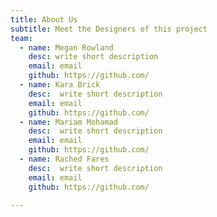```yaml
---
title: About Us
subtitle: Meet the Designers of this project
team:
  - name: Megan Rowland
    desc: write short description
    email: email
    github: https://github.com/
  - name: Kara Brick
    desc:  write short description
    email: email
    github: https://github.com/
  - name: Mariam Mohamad
    desc:  write short description
    email: email
    github: https://github.com/
  - name: Rached Fares
    desc:  write short description
    email: email
    github: https://github.com/
    
---
```



<!--- CSS for Circles --->

<style>

/* now starting CSS for circles down below */
.list-circles {
  text-align: center;

}

.list-circles-item {
  display: inline-block;
  width: 240px;
  vertical-align: top;
  margin: 0;
  padding: 20px;
}

/* make the background a bit brighter than the current dark gray (#282828) */
.list-circles-item:hover {
  background: #5e5e5e;
}

.list-circles-item .item-img {
  max-width: 200px;
  height: 200px;
  -webkit-border-radius: 50%;
  -moz-border-radius: 50%;
  border-radius: 50%;
  border: 1px solid #777;
}

.list-circles-item .item-desc {
  font-size: 16px;
}

.list-circles-item .item-links {
  margin-top: 5px;
}

.list-circles-item .item-link {
  margin:0 3px;
  color: #FFFFFF;
  text-decoration: none !important;
}

.list-circles-item .item-link:hover {
  color: #000000;
}

</style>
